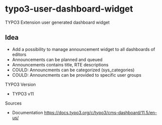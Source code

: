 # typo3-user-dashboard-widget
TYPO3 Extension user generated dashboard widget

## Idea

* Add a possibility to manage announcement widget to all dashboards of editors
* Announcements can be planned and queued
* Announcements contains title, RTE descriptions
* COULD: Announcments can be categorized (sys_categories)
* COULD: Announcments can be provided to specific user groups

TYPO3 Version

* TYPO3 v11

Sources

* Documentation https://docs.typo3.org/c/typo3/cms-dashboard/11.5/en-us/
